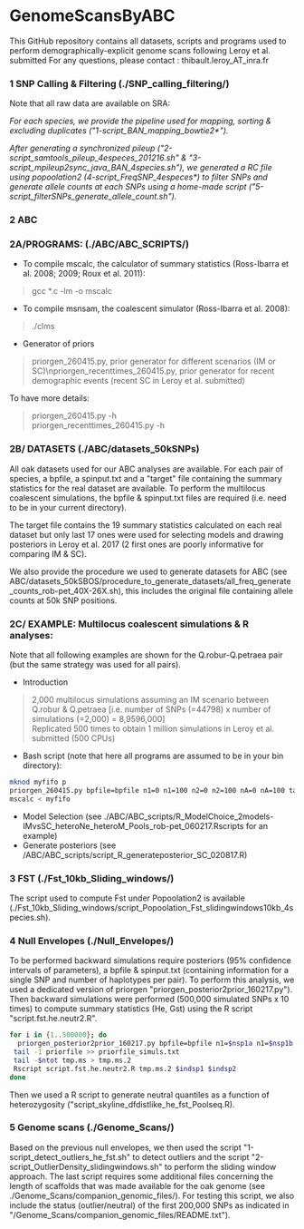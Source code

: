 # GenomeScansByABC
This GitHub repository contains all datasets, scripts and programs used to perform demographically-explicit genome scans following Leroy et al. submitted
For any questions, please contact : thibault.leroy\_AT\_inra.fr

### 1 SNP Calling & Filtering (./SNP\_calling\_filtering/)

Note that all raw data are available on SRA: 

_For each species, we provide the pipeline used for mapping, sorting & excluding duplicates ("1-script\_BAN\_mapping\_bowtie2\*")._

_After generating a synchronized pileup ("2-script\_samtools\_pileup\_4especes\_201216.sh" & "3-script\_mpileup2sync\_java\_BAN\_4species.sh"), we generated a RC file using popoolation2 (4-script\_FreqSNP\_4especes\*) to filter SNPs and generate allele counts at each SNPs using a home-made script ("5-script\_filterSNPs\_generate\_allele\_count.sh")._

### 2 ABC
### 2A/PROGRAMS: (./ABC/ABC_SCRIPTS/)
 
- To compile mscalc, the calculator of summary statistics (Ross-Ibarra et al. 2008; 2009; Roux et al. 2011):
 
 >gcc *.c -lm -o mscalc
 
- To compile msnsam, the coalescent simulator (Ross-Ibarra et al. 2008):
 
 >./clms
 
- Generator of priors
>priorgen\_260415.py, prior generator for different scenarios (IM or SC)\npriorgen\_recenttimes\_260415.py, prior generator for recent demographic events (recent SC in Leroy et al. submitted)

To have more details: 
>priorgen\_260415.py -h <br>
priorgen\_recenttimes\_260415.py -h
  
 
### 2B/ DATASETS (./ABC/datasets\_50kSNPs)
 
All oak datasets used for our ABC analyses are available. For each pair of species, a bpfile, a spinput.txt and a "target" file containing the summary statistics for the real dataset are available. To perform the multilocus coalescent simulations, the bpfile & spinput.txt files are required (i.e. need to be in your current directory). 
  
The target file contains the 19 summary statistics calculated on each real dataset but only last 17 ones were used for selecting models and drawing posteriors in Leroy et al. 2017 (2 first ones are poorly informative for comparing IM & SC).

We also provide the procedure we used to generate datasets for ABC (see ABC/datasets\_50kSBOS/procedure\_to\_generate\_datasets/all\_freq\_generate\_counts\_rob-pet\_40X-26X.sh), this includes the original file containing allele counts at 50k SNP positions.

### 2C/ EXAMPLE: Multilocus coalescent simulations & R analyses:

Note that all following examples are shown for the Q.robur-Q.petraea pair (but the same strategy was used for all pairs).
 - Introduction

>2,000 multilocus simulations assuming an IM scenario between Q.robur & Q.petraea [i.e. number of SNPs (=44798) x number of simulations (=2,000) = 8,9596,000] <br> Replicated 500 times to obtain 1 million simulations in Leroy et al. submitted (500 CPUs)

 - Bash script (note that here all programs are assumed to be in your bin directory):
 ```bash
mknod myfifo p
priorgen_260415.py bpfile=bpfile n1=0 n1=100 n2=0 n2=100 nA=0 nA=100 tau=0 tau=100 M1=0 M1=100 M2=0 M2=100 shape1=0 shape1=100 shape2=0 shape2=500 model=IM nreps=44798 Nvariation=hetero Mvariation=hetero symMig=asym parameters=priorfile | msnsam tbs 89596000 -s 1 -I 2 tbs tbs 0 -m 1 2 tbs -m 2 1 tbs -n 1 tbs -n 2 tbs -ej tbs 2 1 -eN tbs tbs >myfifo &
mscalc < myfifo
```
- Model Selection (see ./ABC/ABC\_scripts/R\_ModelChoice\_2models-IMvsSC\_heteroNe\_heteroM\_Pools\_rob-pet\_060217.Rscripts for an example)
- Generate posteriors (see /ABC/ABC\_scripts/script\_R\_generateposterior\_SC\_020817.R)
 
### 3 FST (./Fst\_10kb\_Sliding\_windows/)
 The script used to compute Fst under Popoolation2 is available (./Fst\_10kb\_Sliding\_windows/script\_Popoolation\_Fst\_slidingwindows10kb\_4species.sh).

### 4 Null Envelopes (./Null\_Envelopes/)
To be performed backward simulations require posteriors (95% confidence intervals of parameters), a bpfile & spinput.txt (containing information for a single SNP and number of haplotypes per pair). To perform this analysis, we used a dedicated version of priorgen "priorgen\_posterior2prior\_160217.py").
Then backward simulations were performed (500,000 simulated SNPs x 10 times) to compute summary statistics (He, Gst) using the R script "script.fst.he.neutr2.R".
 ```bash
for i in {1..500000}; do
   priorgen_posterior2prior_160217.py bpfile=bpfile n1=$nsp1a n1=$nsp1b n2=$nsp2a n2=$nsp2b nA=$nanc1 nA=$nanc2 tau=$tau1 tau=$tau2 RatioTsmallTsplit=$ratio1 RatioTsmallTsplit=$ratio2 M1=$M1a M1=$M1b M2=$M2a M2=$M2b shape1=$shape1a shape1=$shape1b shape2=$shape2a shape2=$shape2b model=SC nreps=1 Nvariation=hetero Mvariation=homo symMig=asym parameters=priorfile | msnsam tbs 1 -s 1 -I 2 tbs tbs 0 -m 1 2 tbs -m 2 1 tbs -n 1 tbs -n 2 tbs -eM tbs 0 -ej tbs 2 1 -eN tbs tbs > tmp.ms
  tail -1 priorfile >> priorfile_simuls.txt
  tail -$ntot tmp.ms > tmp.ms.2
  Rscript script.fst.he.neutr2.R tmp.ms.2 $indsp1 $indsp2
done
```
Then we used a R script to generate neutral quantiles as a function of heterozygosity ("script\_skyline\_dfdistlike\_he\_fst\_Poolseq.R).

### 5 Genome scans (./Genome\_Scans/)
Based on the previous null envelopes, we then used the script "1-script\_detect\_outliers\_he\_fst.sh" to detect outliers and the script "2-script\_OutlierDensity\_slidingwindows.sh" to perform the sliding window approach. The last script requires some additional files concerning the length of scaffolds that was made available for the oak genome (see ./Genome\_Scans/companion\_genomic\_files/). For testing this script, we also include the status (outlier/neutral) of the first 200,000 SNPs as indicated in "/Genome\_Scans/companion\_genomic\_files/README.txt").
